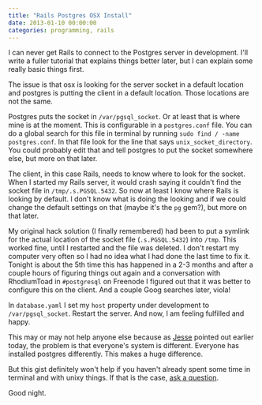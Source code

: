 ```yaml
---
title: "Rails Postgres OSX Install"
date: 2013-01-10 00:00:00
categories: programming, rails
---
```


I can never get Rails to connect to the Postgres server in development. I'll write a fuller tutorial that explains things better later, but I can explain some really basic things first.

The issue is that osx is looking for the server socket in a default location and postgres is putting the client in a default location. Those locations are not the same.

Postgres puts the socket in `/var/pgsql_socket`. Or at least that is where mine is at the moment. This is configurable in a `postgres.conf` file. You can do a global search for this file in terminal by running `sudo find / -name postgres.conf`. In that file look for the line that says `unix_socket_directory`. You could probably edit that and tell postgres to put the socket somewhere else, but more on that later.

The client, in this case Rails, needs to know where to look for the socket. When I started my Rails server, it would crash saying it couldn't find the socket file in `/tmp/.s.PGSQL.5432`. So now at least I know where Rails is looking by default. I don't know what is doing the looking and if we could change the default settings on that (maybe it's the `pg` gem?), but more on that later.

My original hack solution (I finally remembered) had been to put a symlink for the actual location of the socket file (`.s.PGSQL.5432`) into `/tmp`. This worked fine, until I restarted and the file was deleted. I don't restart my computer very often so I had no idea what I had done the last time to fix it. Tonight is about the 5th time this has happened in a 2-3 months and after a couple hours of figuring things out again and a conversation with RhodiumToad in `#postgresql` on Freenode I figured out that it was better to configure this on the client. And a couple Goog searches later, viola!

In `database.yaml` I set my `host` property under development to `/var/pgsql_socket`. Restart the server. And now, I am feeling fulfilled and happy.

This may or may not help anyone else because as [Jesse](//github.com/jfarmer) pointed out earlier today, the problem is that everyone's system is different. Everyone has installed postgres differently. This makes a huge difference.

But this gist definitely won't help if you haven't already spent some time in terminal and with unixy things. If that is the case, [ask a question](http://youtu.be/SLYMLt4MQ0Y?t=10m05s).

Good night.
